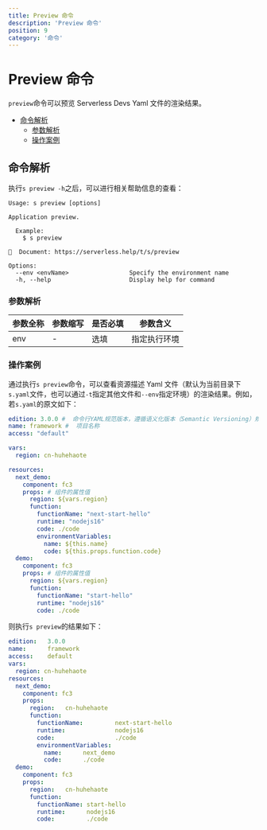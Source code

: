 ```yaml
---
title: Preview 命令
description: 'Preview 命令'
position: 9
category: '命令'
---
```

# Preview 命令

`preview`命令可以预览 Serverless Devs Yaml 文件的渲染结果。

- [命令解析](#命令解析)
    - [参数解析](#参数解析)
    - [操作案例](#操作案例)

## 命令解析

执行`s preview -h`之后，可以进行相关帮助信息的查看：

```shell script
Usage: s preview [options]

Application preview.
  
  Example:
    $ s preview
    
📖  Document: https://serverless.help/t/s/preview

Options:
  --env <envName>                 Specify the environment name
  -h, --help                      Display help for command
```

### 参数解析

| 参数全称 | 参数缩写 | 是否必填 | 参数含义 |
|-----|-----|-----|-----|
| env | - | 选填 | 指定执行环境 |

### 操作案例

通过执行`s preview`命令，可以查看资源描述 Yaml 文件（默认为当前目录下`s.yaml`文件，也可以通过`-t`指定其他文件和`--env`指定环境）的渲染结果。例如，若`s.yaml`的原文如下：

```yaml
edition: 3.0.0 #  命令行YAML规范版本，遵循语义化版本（Semantic Versioning）规范
name: framework #  项目名称
access: "default"

vars:
  region: cn-huhehaote

resources:
  next_demo:
    component: fc3
    props: # 组件的属性值
      region: ${vars.region}
      function:
        functionName: "next-start-hello"
        runtime: "nodejs16"
        code: ./code
        environmentVariables:
          name: ${this.name}
          code: ${this.props.function.code}
  demo:
    component: fc3
    props: # 组件的属性值
      region: ${vars.region}
      function:
        functionName: "start-hello"
        runtime: "nodejs16"
        code: ./code
```

则执行`s preview`的结果如下：

```yaml
edition:   3.0.0
name:      framework
access:    default
vars: 
  region: cn-huhehaote
resources: 
  next_demo: 
    component: fc3
    props: 
      region:   cn-huhehaote
      function: 
        functionName:         next-start-hello
        runtime:              nodejs16
        code:                 ./code
        environmentVariables: 
          name:      next_demo
          code:      ./code
  demo: 
    component: fc3
    props: 
      region:   cn-huhehaote
      function: 
        functionName: start-hello
        runtime:      nodejs16
        code:         ./code
```

